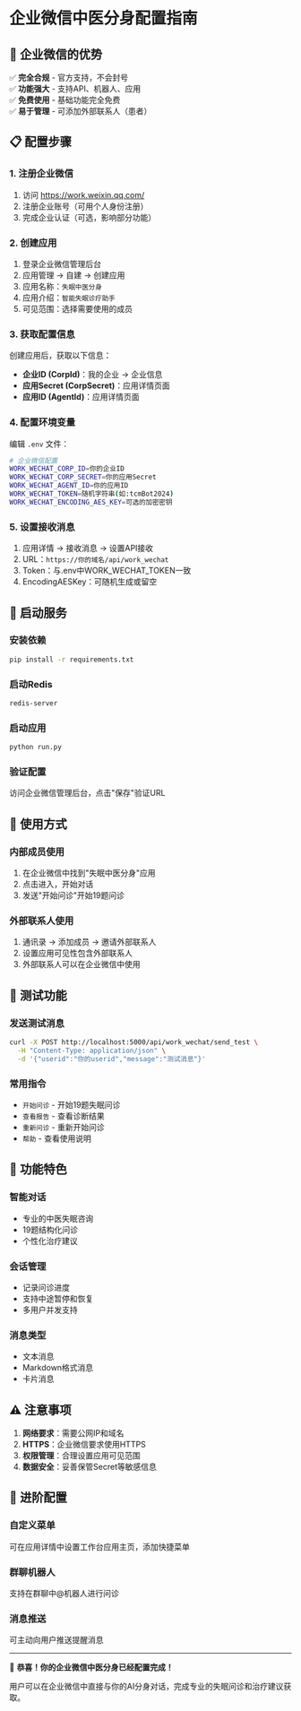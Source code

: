 # 企业微信中医分身配置指南

## 🎯 企业微信的优势

✅ **完全合规** - 官方支持，不会封号  
✅ **功能强大** - 支持API、机器人、应用  
✅ **免费使用** - 基础功能完全免费  
✅ **易于管理** - 可添加外部联系人（患者）

## 📋 配置步骤

### 1. 注册企业微信
1. 访问 https://work.weixin.qq.com/
2. 注册企业账号（可用个人身份注册）
3. 完成企业认证（可选，影响部分功能）

### 2. 创建应用
1. 登录企业微信管理后台
2. 应用管理 → 自建 → 创建应用
3. 应用名称：`失眠中医分身`
4. 应用介绍：`智能失眠诊疗助手`
5. 可见范围：选择需要使用的成员

### 3. 获取配置信息
创建应用后，获取以下信息：
- **企业ID (CorpId)**：我的企业 → 企业信息
- **应用Secret (CorpSecret)**：应用详情页面
- **应用ID (AgentId)**：应用详情页面

### 4. 配置环境变量
编辑 `.env` 文件：
```bash
# 企业微信配置
WORK_WECHAT_CORP_ID=你的企业ID
WORK_WECHAT_CORP_SECRET=你的应用Secret
WORK_WECHAT_AGENT_ID=你的应用ID
WORK_WECHAT_TOKEN=随机字符串(如:tcmBot2024)
WORK_WECHAT_ENCODING_AES_KEY=可选的加密密钥
```

### 5. 设置接收消息
1. 应用详情 → 接收消息 → 设置API接收
2. URL：`https://你的域名/api/work_wechat`
3. Token：与.env中WORK_WECHAT_TOKEN一致
4. EncodingAESKey：可随机生成或留空

## 🚀 启动服务

### 安装依赖
```bash
pip install -r requirements.txt
```

### 启动Redis
```bash
redis-server
```

### 启动应用
```bash
python run.py
```

### 验证配置
访问企业微信管理后台，点击"保存"验证URL

## 📱 使用方式

### 内部成员使用
1. 在企业微信中找到"失眠中医分身"应用
2. 点击进入，开始对话
3. 发送"开始问诊"开始19题问诊

### 外部联系人使用
1. 通讯录 → 添加成员 → 邀请外部联系人
2. 设置应用可见性包含外部联系人
3. 外部联系人可以在企业微信中使用

## 🔧 测试功能

### 发送测试消息
```bash
curl -X POST http://localhost:5000/api/work_wechat/send_test \
  -H "Content-Type: application/json" \
  -d '{"userid":"你的userid","message":"测试消息"}'
```

### 常用指令
- `开始问诊` - 开始19题失眠问诊
- `查看报告` - 查看诊断结果
- `重新问诊` - 重新开始问诊
- `帮助` - 查看使用说明

## 🎨 功能特色

### 智能对话
- 专业的中医失眠咨询
- 19题结构化问诊
- 个性化治疗建议

### 会话管理
- 记录问诊进度
- 支持中途暂停和恢复
- 多用户并发支持

### 消息类型
- 文本消息
- Markdown格式消息
- 卡片消息

## ⚠️ 注意事项

1. **网络要求**：需要公网IP和域名
2. **HTTPS**：企业微信要求使用HTTPS
3. **权限管理**：合理设置应用可见范围
4. **数据安全**：妥善保管Secret等敏感信息

## 🔄 进阶配置

### 自定义菜单
可在应用详情中设置工作台应用主页，添加快捷菜单

### 群聊机器人
支持在群聊中@机器人进行问诊

### 消息推送
可主动向用户推送提醒消息

---

🎉 **恭喜！你的企业微信中医分身已经配置完成！**

用户可以在企业微信中直接与你的AI分身对话，完成专业的失眠问诊和治疗建议获取。